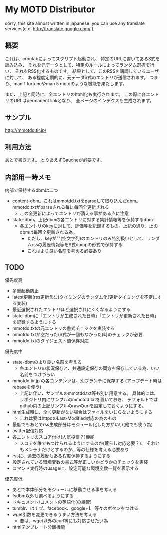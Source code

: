 My MOTD Distributor
===================

sorry, this site almost written in japanese.
you can use any translate services(e.c. http://translate.google.com/ ).

概要
----

これは、crontabによってスクリプト起動され、
特定のURLに書いてあるS式を読み込み、
それを元データとして、特定のルールによってランダム選択を行い、
それをRSS化するものです。
結果として、このRSSを購読しているユーザに対して、
ある程度定期的に、元データS式のエントリが送信されます。
つまり、man 1 fortuneやman 5 motdのような機能を果たします。

また、上記と同時に、全エントリのhtml化も実行されます。
この際に各エントリのURLはpermanent linkとなり、
全ページのインデクスも生成されます。


サンプル
--------

http://mmotdd.tir.jp/


利用方法
--------

あとで書きます。
とりあえずGaucheが必要です。


内部用一時メモ
--------------

内部で保持するdbmは二つ
- content-dbm。これはmmotdd.txtをparseして取り込んだdbm。mmotdd.txtがparseされる毎に毎回全更新される
    - この全更新によってエントリが消える事がある点に注意
- state-dbm。上記dbmの各エントリに対する集計情報等を保持するdbm
  - 各エントリのkeyに対して、評価等を記録するもの。上記の通り、上のdbmは毎回全更新される為。
    - ただし、keyが""(空文字列)のエントリのみ特別扱いとして、ランダムrssの履歴情報等をS式dumpの形式で保持する
    - これはより良い名前を考える必要あり


TODO
----

優先度高

- 多重起動防止
- latest更新(rss更新含む)タイミングのランダム化(更新タイミングを不定にする実装)
- 最近選択されたエントリほど選択されにくくなるようにする
- state-dbmに「エントリが生成された日時」「エントリが更新された日時」を記録するようにする
- mmotdd.txtの元エントリの書式チェックを実装する
- mmotdd.txtが空だった(S式が一個もなかった)時のチェックが必要
- mmotdd.txtのダイジェスト値保存対応


優先度中

- state-dbmのより良い名前を考える
    - 各エントリの状況保存と、共通設定保存の両方を保存している為、いい名前をつけづらい
- mmotdd.tir.jp の各コンテンツは、別ブランチに保存する
  (アップデート時はrebaseを使う)
    - 上記に伴い、サンプルのmmotdd.txt等も別に用意する。
      具体的には、リポジトリ内にサンプルのmmotdd.txtを置いておき、
      デフォルトではgithub内の上記サンプルのrawのurlを設定しておくようにする。
- html生成時に、全く更新がない場合はファイルをいじらないようにする
    - これは要はhttpdのLast-Modified対応の為のもの
- 最低でもあとでrss生成部分はモジュール化した方がいい(他でも使う為)
- twitter配信対応
- 各エントリのスコア付け(人気投票？)機能
    - スコアを誰でもつけられるようにするのか(荒らし対応必要？)、
      それともメンテナだけとするのか、等の仕様を考える必要あり
- rssに、過去の履歴もある程度保持するようにする
- 設定されている環境変数の書式等が正しいかどうかのチェックを実装
- コマンド実行時のusageに、設定可能な環境変数一覧を表示する


優先度低

- あとで本体部分をモジュールに移動させる事を考える
- fsdbm以外も選べるようにする
- ドキュメント/コメントの英語化(の練習)
- tumblr、はてブ、facebook、google+1、等々のボタンをつける
- wget引数を変更できるうまい方法を考える
    - 要は、wget以外のcurl等にも対応させたい為
- htmlテンプレート分離機能







